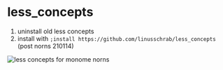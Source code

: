 # less_concepts
1. uninstall old less concepts
2. install with ```;install https://github.com/linusschrab/less_concepts``` (post norns 210114)

![less concepts for monome norns](https://github.com/linusschrab/less_concepts/blob/master/less_concepts_grid.png)
